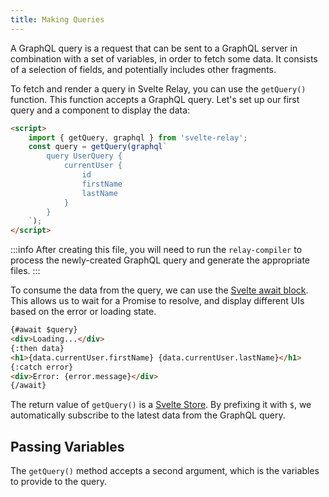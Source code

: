 ```yaml
---
title: Making Queries
---
```


A GraphQL query is a request that can be sent to a GraphQL server in combination with a set of variables, in order to fetch some data. It consists of a selection of fields, and potentially includes other fragments.

To fetch and render a query in Svelte Relay, you can use the `getQuery()` function. This function accepts a GraphQL query. Let's set up our first query and a component to display the data:

```html title="User.svelte"
<script>
	import { getQuery, graphql } from 'svelte-relay';
	const query = getQuery(graphql`
		query UserQuery {
			currentUser {
				id
				firstName
				lastName
			}
		}
	`);
</script>
```

:::info
After creating this file, you will need to run the `relay-compiler` to process the newly-created GraphQL query and generate the appropriate files.
:::

To consume the data from the query, we can use the [Svelte await block](https://svelte.dev/tutorial/await-blocks). This allows us to wait for a Promise to resolve, and display different UIs based on the error or loading state.

```html title="User.svelte"
{#await $query}
<div>Loading...</div>
{:then data}
<h1>{data.currentUser.firstName} {data.currentUser.lastName}</h1>
{:catch error}
<div>Error: {error.message}</div>
{/await}
```

The return value of `getQuery()` is a [Svelte Store](https://svelte.dev/tutorial/auto-subscriptions). By prefixing it with `$`, we automatically subscribe to the latest data from the GraphQL query.

## Passing Variables

The `getQuery()` method accepts a second argument, which is the variables to provide to the query.
